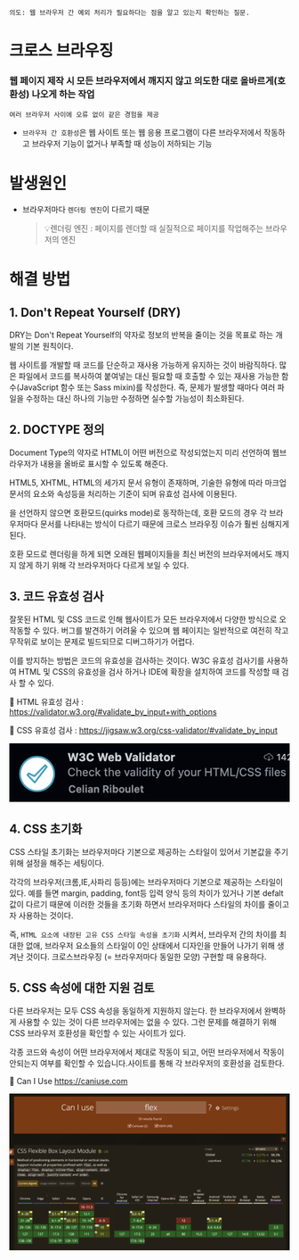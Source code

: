 `의도: 웹 브라우저 간 예외 처리가 필요하다는 점을 알고 있는지 확인하는 질문.`

# 크로스 브라우징

### 웹 페이지 제작 시 모든 브라우저에서 깨지지 않고 의도한 대로 올바르게(호환성) 나오게 하는 작업

`여러 브라우저 사이에 오류 없이 같은 경험을 제공`

- `브라우저 간 호환성`은 웹 사이트 또는 웹 응용 프로그램이 다른 브라우저에서 작동하고 브라우저 기능이 없거나 부족할 때 성능이 저하되는 기능

# 발생원인

- 브라우저마다 `렌더링 엔진`이 다르기 때문
  > 💡렌더링 엔진 : 페이지를 렌더할 때 실질적으로 페이지를 작업해주는 브라우저의 엔진

# 해결 방법

## 1. Don't Repeat Yourself (DRY)

DRY는 Don't Repeat Yourself의 약자로 정보의 반복을 줄이는 것을 목표로 하는 개발의 기본 원칙이다.

웹 사이트를 개발할 때 코드를 단순하고 재사용 가능하게 유지하는 것이 바람직하다. 많은 파일에서 코드를 복사하여 붙여넣는 대신 필요할 때 호출할 수 있는 재사용 가능한 함수(JavaScript 함수 또는 Sass mixin)를 작성한다. 즉, 문제가 발생할 때마다 여러 파일을 수정하는 대신 하나의 기능만 수정하면 실수할 가능성이 최소화된다.

## 2. DOCTYPE 정의

Document Type의 약자로 HTML이 어떤 버전으로 작성되었는지 미리 선언하여 웹브라우저가 내용을 올바로 표시할 수 있도록 해준다.

HTML5, XHTML, HTML의 세가지 문서 유형이 존재하며, 기술한 유형에 따라 마크업 문서의 요소와 속성등을 처리하는 기준이 되며 유효성 검사에 이용된다.

<!DOCTYPE html>

을 선언하지 않으면 호환모드(quirks mode)로 동작하는데,
호환 모드의 경우 각 브라우저마다 문서를 나타내는 방식이 다르기 때문에
크로스 브라우징 이슈가 훨씬 심해지게 된다.

호환 모드로 렌더링을 하게 되면 오래된 웹페이지들을 최신 버전의 브라우저에서도
깨지지 않게 하기 위해 각 브라우저마다 다르게 보일 수 있다.

## 3. 코드 유효성 검사

잘못된 HTML 및 CSS 코드로 인해 웹사이트가 모든 브라우저에서 다양한 방식으로 오작동할 수 있다. 버그를 발견하기 어려울 수 있으며 웹 페이지는 일반적으로 여전히 작고 무작위로 보이는 문제로 빌드되므로 디버그하기가 어렵다.

이를 방지하는 방법은 코드의 유효성을 검사하는 것이다. W3C 유효성 검사기를 사용하여 HTML 및 CSS의 유효성을 검사 하거나 IDE에 확장을 설치하여 코드를 작성할 때 검사 할 수 있다.

📌 HTML 유효성 검사 :
https://validator.w3.org/#validate_by_input+with_options

📌 CSS 유효성 검사 :
https://jigsaw.w3.org/css-validator/#validate_by_input

![validator](./img/스크린샷%202024-07-30%20오후%2011.27.49.png)

## 4. CSS 초기화

CSS 스타일 초기화는 브라우저마다 기본으로 제공하는 스타일이 있어서 기본값을 주기 위해 설정을 해주는 세팅이다.

각각의 브라우저(크롬,IE,사파리 등등)에는 브라우저마다 기본으로 제공하는 스타일이 있다. 예를 들면 margin, padding, font등 입력 양식 등의 차이가 있거나 기본 defalt값이 다르기 때문에 이러한 것들을 초기화 하면서 브라우저마다 스타일의 차이를 줄이고자 사용하는 것이다.

즉, `HTML 요소에 내장된 고유 CSS 스타일 속성을 초기화` 시켜서, 브라우저 간의 차이를 최대한 없애, 브라우저 요소들의 스타일이 0인 상태에서 디자인을 만들어 나가기 위해 생겨난 것이다. 크로스브라우징 (= 브라우저마다 동일한 모양) 구현할 때 유용하다.

## 5. CSS 속성에 대한 지원 검토

다른 브라우저는 모두 CSS 속성을 동일하게 지원하지 않는다.
한 브라우저에서 완벽하게 사용할 수 있는 것이 다른 브라우저에는 없을 수 있다. 그런 문제를 해결하기 위해 CSS 브라우저 호환성을 확인할 수 있는 사이트가 있다.

각종 코드와 속성이 어떤 브라우저에서 제대로 작동이 되고, 어떤 브라우저에서 작동이 안되는지 여부를 확인할 수 있습니다.사이트를 통해 각 브라우저의 호환성을 검토한다.

📌 Can I Use
https://caniuse.com

![Can I Use](./img/스크린샷%202024-07-30%20오후%2011.33.26.png)
